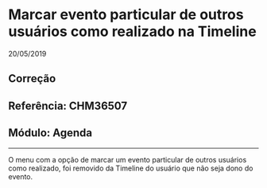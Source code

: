 # Marcar evento particular de outros usuários como realizado na Timeline
20/05/2019
## Correção
## Referência: CHM36507
## Módulo: Agenda
***

O menu com a opção de marcar um evento particular de outros usuários como realizado, foi removido da Timeline do usuário que não seja dono do evento.